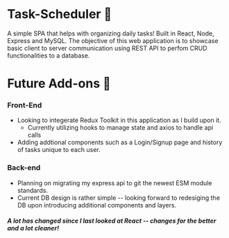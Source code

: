 # Task-Scheduler 📆

A simple SPA that helps with organizing daily tasks! Built in React, Node, Express and MySQL. The objective of this web application is to showcase basic client to server communication using REST API to perfom CRUD functionalities to a database. 


# Future Add-ons 📝
### Front-End ###
* Looking to integerate Redux Toolkit in this application as I build upon it.
  * Currently utilizing hooks to manage state and axios to handle api calls
* Adding addtional components such as a Login/Signup page and history of tasks unique to each user.

### Back-end ### 
* Planning on migrating my express api to git the newest ESM module standards. 
* Current DB design is rather simple  -- looking forward to redesiging the DB upon introducing additional components and layers.


##### A lot has changed since I last looked at React -- changes for the better and a lot cleaner!  #####
